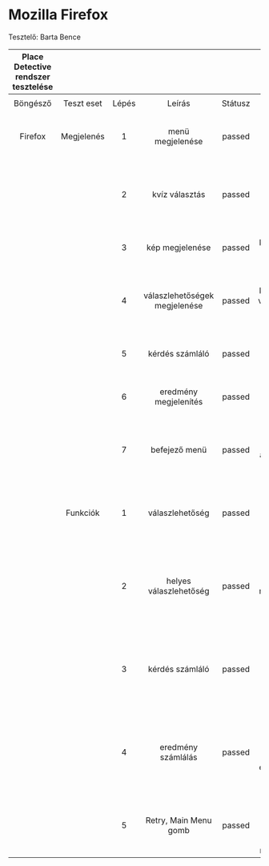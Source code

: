 # Mozilla Firefox

Tesztelő: Barta Bence

| **Place Detective rendszer tesztelése** |  |  |  |  |  |  |
|:---:|:---:|:---:|:---:|:---:|:---:|:---:|
|  |  |  |  |  |  |  |
| Böngésző | Teszt eset | Lépés | Leírás | Státusz | Várt eredmény | Kapott eredmény |
| Firefox | Megjelenés | 1 | menü megjelenése | passed | A menü helyesen jelenik meg a Mozilla Firefox böngésző ablakában | A menü helyesen jelenik meg a Mozilla Firefox böngésző ablakában |
|  |  | 2 | kvíz választás | passed | A kvíz nevére kattintva, a megfelelő oldalra jutunk és megjelenik az 1. kérdés | A kvíz nevére kattintva, a megfelelő oldalra jutunk és megjelenik az 1. kérdés |
|  |  | 3 | kép megjelenése | passed | Az adott kérdéshez tartozó kép helyesen megjelenik | A megfelelő kép helyesen megjelent |
|  |  | 4 | válaszlehetőségek megjelenése | passed | Az adott kérdéshez tartozó válaszlehetőségek helyesen megjelennek | A válaszlehetőségek az adott kérdéshez megfelelően megjelentek |
|  |  | 5 | kérdés számláló | passed | A kép felett az adott kérdés számát megjeleníti | A kérdés szám a megfelelő helyen megjelent |
|  |  | 6 | eredmény megjelenítés | passed | Az utolsó kérdés megválaszolása után megjelenik az eredmény | Az eredmény megjelent |
|  |  | 7 | befejező menü | passed | Az utolsó kérdés megválaszolása után megjelenik az eredmény, egy Retry gomb és a Main Menu gomb | Mind a 3 menüpont megfelelően megjelent |
|  | Funkciók | 1 | válaszlehetőség | passed | A helyes választ jól érzékeli a rendszer és a helytelent is. | A helyes választ jól érzékelte, a helytelent is, minden esetben csak 1 jó válasz volt. |
|  |  | 2 | helyes válaszlehetőség | passed | A helyes válasz nem mindig egy adott helyen van, rossz adott válasz esetén nem érzékeli jónak. | A helyes választ érzékelte, ekkor hozzáadott 1-et az eredmény ponthoz, ellenkező esetben maradt a szám az előző állapotban  |
|  |  | 3 | kérdés számláló | passed | 0-ról indul, minden kérdés után a számláló 1-el növekszik, a végén pontosan egyenlő a kérdések számával. | Minden kérdés után +1-et ad a számlálóhoz, helyesen működik. |
|  |  | 4 | eredmény számlálás | passed | 0-ról indul, Helyes válaszlehetőség esetén 1-el növekszik, ellenkező esetben marad az előző állapotban | A kvíz végén minden esetben a helyes eredmény jelent meg, helytelen válasz esetén nem ad hozzá pontot |
|  |  | 5 | Retry, Main Menu gomb | passed | A retry gombra kattintva a kvíz újrakezdődik, a Main Menu-re kattintva a kezdő menübe kerülünk. | A retry gombra kattintva a kvíz újrakezdődött, a Main Menu-re kattintva a kezdő menübe kerültem. |
